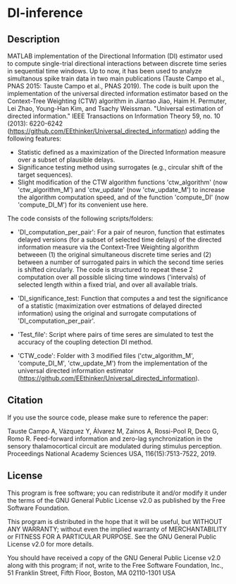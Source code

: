 # DI-inference

## Description

MATLAB implementation of the Directional Information (DI) estimator used to compute single-trial directional interactions between discrete time series in sequential time windows. Up to now, it has been used  to analyze simultanous spike train data in two  main publications (Tauste Campo et al., PNAS 2015: Tauste Campo et al., PNAS 2019). The code is built upon the implementation of the universal directed information estimator based on the Context-Tree Weighting (CTW) algorithm in Jiantao Jiao, Haim H. Permuter, Lei Zhao, Young-Han Kim, and Tsachy Weissman. "Universal estimation of directed information." IEEE Transactions on Information Theory 59, no. 10 (2013): 6220-6242 (https://github.com/EEthinker/Universal_directed_information) adding the following features:

- Statistic defined as a maximization of the Directed Information measure over a subset of plausible delays.
- Significance testing method using surrogates (e.g., circular shift of the target sequences).
- Slight modification of the CTW algorithm functions 'ctw_algorithm' (now 'ctw_algorithm_M') and 'ctw_update' (now 'ctw_update_M') to increase the algorithm computation speed, and of the function 'compute_DI' (now 'compute_DI_M') for its convenient use here.

The code consists of the following scripts/folders:

- 'DI_computation_per_pair': For a pair of neuron, function that estimates delayed versions (for a subset of selected time delays) of the directed information measure via the Context-Tree Weighting algorithm  betweeen (1) the original simultaneous discrete time series and (2) between a number of surrogated pairs in which the second time series is shifted circularly. The code is structured to repeat these 2 computation over all possible slicing time windows ('intervals) of selected length within a fixed trial, and over all available trials.

- 'DI_significance_test: Function that computes a and test the significance of a statistic (maximization over estmations of delayed directed information) using the original and surrogate computations of 'DI_computation_per_pair'.

- 'Test_file': Script where pairs of time seres are simulated to test the accuracy of the coupling detection DI method. 

- 'CTW_code': Folder with 3 modified files ('ctw_algorithm_M', 'compute_DI_M', 'ctw_update_M') from the implementation of the universal directed information estimator (https://github.com/EEthinker/Universal_directed_information). 



## Citation
If you use the source code, please make sure to reference the paper:

Tauste Campo A, Vázquez Y, Álvarez M, Zainos A, Rossi-Pool R, Deco G, Romo R.  Feed-forward information and zero-lag synchronization in the sensory thalamocortical circuit are modulated during stimulus perception. Proceedings National Academy Sciences USA, 116(15):7513-7522, 2019.


## License
This program is free software; you can redistribute it and/or modify it under the terms of the GNU General Public License v2.0 as published by the Free Software Foundation.

This program is distributed in the hope that it will be useful, but WITHOUT ANY WARRANTY; without even the implied warranty of MERCHANTABILITY or FITNESS FOR A PARTICULAR PURPOSE. See the GNU General Public License v2.0 for more details.

You should have received a copy of the GNU General Public License v2.0 along with this program; if not, write to the Free Software Foundation, Inc., 51 Franklin Street, Fifth Floor, Boston, MA 02110-1301 USA
